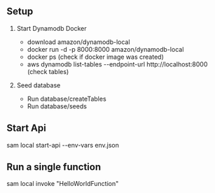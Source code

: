 ## Setup

1. Start Dynamodb Docker
    - download amazon/dynamodb-local
    - docker run -d -p 8000:8000 amazon/dynamodb-local 
    - docker ps (check if docker image was created)
    - aws dynamodb list-tables --endpoint-url http://localhost:8000  (check tables)

2. Seed database
    - Run database/createTables
    - Run database/seeds

## Start Api
sam local start-api --env-vars env.json

## Run a single function 
sam local invoke "HelloWorldFunction"
